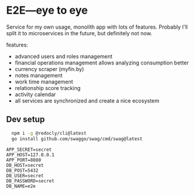 # E2E—eye to eye

Service for my own usage, monolith app with lots of features. Probably I'll split it to
microservices in the future, but definitely not now.

features:
 - advanced users and roles management
 - financial operations management allows analyzing consumption better
 - currency scraper (myfin.by)
 - notes management
 - work time management
 - relationship score tracking
 - activity calendar
 - all services are synchronized and create a nice ecosystem

## Dev setup
```bash
  npm i -g @redocly/cli@latest
  go install github.com/swaggo/swag/cmd/swag@latest
```

```.env
APP_SECRET=secret
APP_HOST=127.0.0.1
APP_PORT=8080
DB_HOST=secret
DB_POST=5432
DB_USER=secret
DB_PASSWORD=secret
DB_NAME=e2e
```
